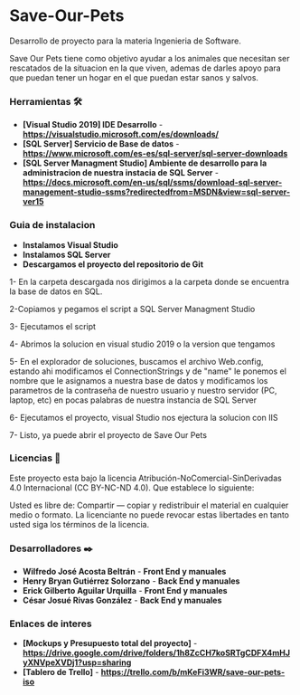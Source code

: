 # Save-Our-Pets

Desarrollo de proyecto para la materia Ingenieria de Software.

Save Our Pets tiene como objetivo ayudar a los animales que necesitan ser rescatados de la situacion en la que viven, ademas de darles apoyo para que puedan tener un hogar en el que puedan estar sanos y salvos.

### Herramientas 🛠️

- **[Visual Studio 2019] IDE Desarrollo** - **https://visualstudio.microsoft.com/es/downloads/**
- **[SQL Server] Servicio de Base de datos** - **https://www.microsoft.com/es-es/sql-server/sql-server-downloads**
- **[SQL Server Managment Studio] Ambiente de desarrollo para la administracion de nuestra instacia de SQL Server** - **https://docs.microsoft.com/en-us/sql/ssms/download-sql-server-management-studio-ssms?redirectedfrom=MSDN&view=sql-server-ver15**

### Guia de instalacion

- **Instalamos Visual Studio**
- **Instalamos SQL Server**
- **Descargamos el proyecto del repositorio de Git**

1- En la carpeta descargada nos dirigimos a la carpeta donde se encuentra la base de datos en SQL.

2-Copiamos y pegamos el script a SQL Server Managment Studio

3- Ejecutamos el script

4- Abrimos la solucion en visual studio 2019 o la version que tengamos

5- En el explorador de soluciones, buscamos el archivo Web.config, estando ahi modificamos el ConnectionStrings y de "name" le ponemos el nombre que le asignamos a nuestra base de datos y modificamos los parametros de la contraseña de nuestro usuario y nuestro servidor (PC, laptop, etc) en pocas palabras de nuestra instancia de SQL Server

6- Ejecutamos el proyecto, visual Studio nos ejectura la solucion con IIS

7- Listo, ya puede abrir el proyecto de Save Our Pets


### Licencias 📄

Este proyecto esta bajo la licencia Atribución-NoComercial-SinDerivadas 4.0 Internacional (CC BY-NC-ND 4.0). Que establece lo siguiente:

Usted es libre de: Compartir — copiar y redistribuir el material en cualquier medio o formato. La licenciante no puede revocar estas libertades en tanto usted siga los términos de la licencia.

### Desarrolladores ✒️

- **Wilfredo José Acosta Beltrán** - **Front End y manuales**
- **Henry Bryan Gutiérrez Solorzano** - **Back End y manuales**
- **Erick Gilberto Aguilar Urquilla** - **Front End y manuales**
- **César Josué Rivas González** - **Back End y manuales**

### Enlaces de interes

- **[Mockups y Presupuesto total del proyecto]** - **https://drive.google.com/drive/folders/1h8ZcCH7koSRTgCDFX4mHJyXNVpeXVDj1?usp=sharing**
- **[Tablero de Trello]** - **https://trello.com/b/mKeFi3WR/save-our-pets-iso**
